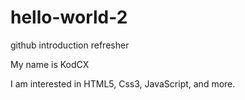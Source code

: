 # hello-world-2
github introduction refresher

My name is KodCX

I am interested in HTML5, Css3, JavaScript, and more. 

